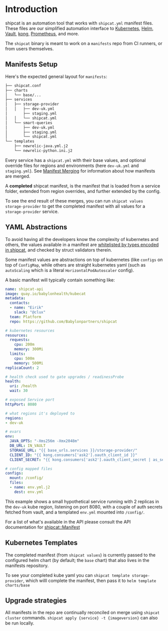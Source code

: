 # Introduction

shipcat is an automation tool that works with `shipcat.yml` manifest files. These files are our simplified automation interface to [Kubernetes](https://kubernetes.io/), [Helm](https://docs.helm.sh/), [Vault](https://www.vaultproject.io/), [kong](https://konghq.com/), [Prometheus](https://prometheus.io/), and more.

The `shipcat` binary is meant to work on a `manifests` repo from CI runners, or from users themselves.

## Manifests Setup
Here's the expected general layout for `manifests`:

```sh
├── shipcat.conf
├── charts
│   └── base/...
├── services
│   ├── storage-provider
│   │   ├── dev-uk.yml
│       ├── staging.yml
│   │   └── shipcat.yml
│   └── smart-queries
│       ├── dev-uk.yml
│       ├── staging.yml
│       └── shipcat.yml
└── templates
    ├── newrelic-java.yml.j2
    └── newrelic-python.ini.j2
```

Every service has a `shipcat.yml` with their base values, and optional override files for regions and environments (here `dev-uk.yml` and `staging.yml`). See [Manifest Merging](./merging.md) for information about how manifests are merged.

A **completed** shipcat manifest, is the manifest that is loaded from a service folder, extended from region overrides, and further extended by the config.

To see the end result of these merges, you can run `shipcat values storage-provider` to get the completed manifest with all values for a `storage-provider` service.

## YAML Abstractions
To avoid having all the developers know the complexity of kubernetes and others, the values available in a manifest are [whitelisted by types encoded in shipcat](https://github.com/Babylonpartners/shipcat/tree/master/src/structs), and checked by struct validators therein.

Some manifest values are abstractions on top of kubernetes (like `configs` on top of `ConfigMap`, while others are straight kubernetes yaml (such as `autoScaling` which is a literal `HorizontalPodAutoscaler` config).

A basic manifest will typically contain something like:

```yaml
name: shipcat-api
image: quay.io/babylonhealth/kubecat
metadata:
  contacts:
  - name: "Eirik"
    slack: "@clux"
  team: Platform
  repo: https://github.com/Babylonpartners/shipcat

# kubernetes resources
resources:
  requests:
    cpu: 200m
    memory: 300Mi
  limits:
    cpu: 500m
    memory: 500Mi
replicaCount: 2

# health check used to gate upgrades / readinessProbe
health:
  uri: /health
  wait: 30

# exposed Service port
httpPort: 8080

# what regions it's deployed to
regions:
- dev-uk

# evars
env:
  JAVA_OPTS: "-Xms256m -Xmx2048m"
  DB_URL: IN_VAULT
  STORAGE_URL: "{{ base_urls.services }}/storage-provider/"
  CLIENT_ID: "{{ kong.consumers['ask2'].oauth_client_id }}"
  CLIENT_SECRET: "{{ kong.consumers['ask2'].oauth_client_secret | as_secret }}"

# config mapped files
configs:
  mount: /config/
  files:
  - name: env.yml.j2
    dest: env.yml
```

This example shows a small hypothetical service running with 2 replicas in the `dev-uk` kube region, listening on port 8080, with a couple of auth secrets fetched from vault, and a templated `env.yml` mounted into `/config/`.

For a list of what's available in the API please consult the API documentation for [shipcat::Manifest](https://babylonpartners.github.io/shipcat/shipcat/manifest/manifest/struct.Manifest.html)

## Kubernetes Templates
The completed manifest (from `shipcat values`) is currently passed to the configured helm chart (by default; the `base` chart) that also lives in the manifests repository.

To see your completed kube yaml you can `shipcat template storage-provider`, which willl complete the manifest, then pass it to `helm template charts/base`

## Upgrade strategies
All manifests in the repo are continually reconciled on merge using `shipcat cluster` commands. `shipcat apply {service} -t {imageversion}` can also be run locally.
